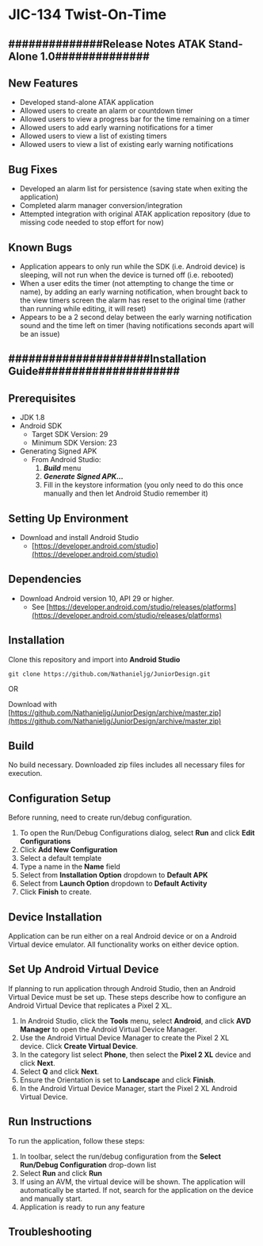 # JIC-134 Twist-On-Time

## ##############Release Notes ATAK Stand-Alone 1.0##############

## New Features
* Developed stand-alone ATAK application
* Allowed users to create an alarm or countdown timer
* Allowed users to view a progress bar for the time remaining on a timer
* Allowed users to add early warning notifications for a timer
* Allowed users to view a list of existing timers
* Allowed users to view a list of existing early warning notifications

## Bug Fixes
* Developed an alarm list for persistence (saving state when exiting the application)
* Completed alarm manager conversion/integration
* Attempted integration with original ATAK application repository (due to missing code needed to stop effort for now)

## Known Bugs
* Application appears to only run while the SDK (i.e. Android device) is sleeping, will not run when the device is turned off (i.e. rebooted)
* When a user edits the timer (not attempting to change the time or name), by adding an early warning notification,
  when brought back to the view timers screen the alarm has reset to the original time (rather than running while editing, it will reset)
* Appears to be a 2 second delay between the early warning notification sound and the time left on timer (having notifications seconds apart will be an issue)


## #####################Installation Guide#####################

## Prerequisites
* JDK 1.8
* Android SDK
    * Target SDK Version: 29
    * Minimum SDK Version: 23
* Generating Signed APK
    * From Android Studio:
        1. ***Build*** menu
        2. ***Generate Signed APK...***
        3. Fill in the keystore information (you only need to do this once manually and then let Android Studio remember it)

## Setting Up Environment
* Download and install Android Studio
    * [https://developer.android.com/studio](https://developer.android.com/studio)

## Dependencies
* Download Android version 10, API 29 or higher.
    * See [https://developer.android.com/studio/releases/platforms](https://developer.android.com/studio/releases/platforms)

## Installation
Clone this repository and import into **Android Studio**

`git clone https://github.com/Nathanieljg/JuniorDesign.git`

OR

Download with [https://github.com/Nathanieljg/JuniorDesign/archive/master.zip](https://github.com/Nathanieljg/JuniorDesign/archive/master.zip)

## Build
No build necessary. Downloaded zip files includes all necessary files for execution.

## Configuration Setup
Before running, need to create run/debug configuration.
1. To open the Run/Debug Configurations dialog, select **Run** and click **Edit Configurations**
2. Click **Add New Configuration**
3. Select a default template
4. Type a name in the **Name** field
5. Select from **Installation Option** dropdown to **Default APK**
6. Select from **Launch Option** dropdown to **Default Activity**
7. Click **Finish** to create.


## Device Installation
Application can be run either on a real Android device or on a Android Virtual device emulator. All functionality works on either device option.

## Set Up Android Virtual Device
If planning to run application through Android Studio, then an Android Virtual Device must be set up. These steps describe how to configure an Android Virtual Device that replicates a Pixel 2 XL.
1. In Android Studio, click the **Tools** menu, select **Android**, and click **AVD Manager** to open the Android Virtual Device Manager.
2. Use the Android Virtual Device Manager to create the Pixel 2 XL device. Click **Create Virtual Device**.
3. In the category list select **Phone**, then select the **Pixel 2 XL** device and click **Next**.
4. Select **Q** and click **Next**.
5. Ensure the Orientation is set to **Landscape** and click **Finish**.
6. In the Android Virtual Device Manager, start the Pixel 2 XL Android Virtual Device.

## Run Instructions
To run the application, follow these steps:
1. In toolbar, select the run/debug configuration from the **Select Run/Debug Configuration** drop-down list
2. Select **Run** and click **Run**
3. If using an AVM, the virtual device will be shown. The application will automatically be started. If not, search for the application on the device and manually start.
4. Application is ready to run any feature

## Troubleshooting




